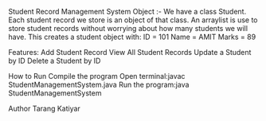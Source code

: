 Student Record Management System
Object :- We have a class Student. Each student record we store is an object of that class.
An arraylist is use to store student records without worrying about how many students we will have. 
This creates a student object with:
ID = 101
Name = AMIT
Marks = 89

Features:
Add Student Record
View All Student Records
Update a Student by ID
Delete a Student by ID

How to Run
Compile the program 
Open terminal:javac StudentManagementSystem.java
Run the program:java StudentManagementSystem

Author
Tarang Katiyar

